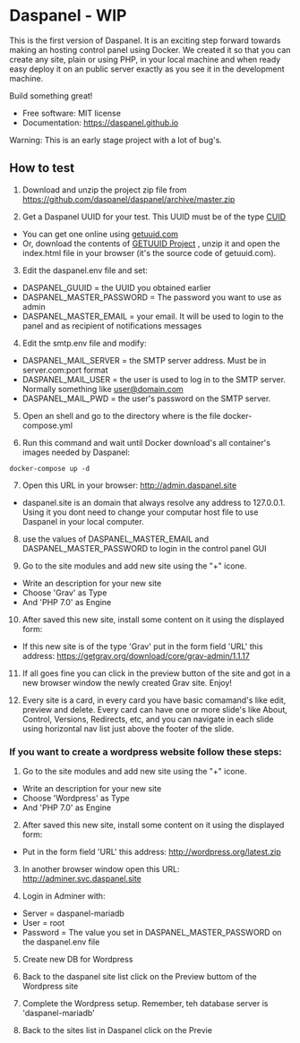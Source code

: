 # Daspanel - WIP

This is the first version of Daspanel. It is an exciting step forward towards 
making an hosting control panel using Docker. We created it so that you can 
create any site, plain or using PHP, in your local machine and when ready easy 
deploy it on an public server exactly as you see it in the development machine.

Build something great!

* Free software: MIT license
* Documentation: <https://daspanel.github.io>

Warning: This is an early stage project with a lot of bug's.

## How to test

1) Download and unzip the project zip file from 
https://github.com/daspanel/daspanel/archive/master.zip

2) Get a Daspanel UUID for your test. This UUID must be of the type 
[CUID](https://github.com/ericelliott/cuid)
* You can get one online using [getuuid.com](http://getuuid.com)
* Or, download the contents of 
[GETUUID Project](https://github.com/daspanel/getuuid.github.io)
, unzip it and open the index.html file in your browser (it's the source code 
of getuuid.com).

3) Edit the daspanel.env file and set:
* DASPANEL_GUUID = the UUID you obtained earlier
* DASPANEL_MASTER_PASSWORD = The password you want to use as admin
* DASPANEL_MASTER_EMAIL = your email. It will be used to login to the panel and as recipient of notifications messages

4) Edit the smtp.env file and modify:
* DASPANEL_MAIL_SERVER = the SMTP server address. Must be in server.com:port format
* DASPANEL_MAIL_USER = the user is used to log in to the SMTP server. Normally something like user@domain.com
* DASPANEL_MAIL_PWD = the user's password on the SMTP server.

5) Open an shell and go to the directory where is the file docker-compose.yml

6) Run this command and wait until Docker download's all container's images needed by Daspanel:
```shell
docker-compose up -d
```

7) Open this URL in your browser: http://admin.daspanel.site
* daspanel.site is an domain that always resolve any address to 127.0.0.1. 
Using it you dont need to change your computar host file to use Daspanel in 
your local computer.

8) use the values of DASPANEL_MASTER_EMAIL and DASPANEL_MASTER_PASSWORD to login in the control panel GUI

9) Go to the site modules and add new site using the "+" icone.
* Write an description for your new site
* Choose 'Grav' as Type
* And 'PHP 7.0' as Engine

10) After saved this new site, install some content on it using the displayed 
form:
* If this new site is of the type 'Grav' put in the form field 'URL' this 
address: https://getgrav.org/download/core/grav-admin/1.1.17

11) If all goes fine you can click in the preview button of the site and got in 
a new browser window the newly created Grav site. Enjoy!

12) Every site is a card, in every card you have basic comamand's like edit, 
preview and delete. Every card can have one or more slide's like About, Control, 
Versions, Redirects, etc, and you can navigate in each slide using horizontal nav list 
just above the footer of the slide.

### If you want to create a wordpress website follow these steps: ###

1) Go to the site modules and add new site using the "+" icone.
* Write an description for your new site
* Choose 'Wordpress' as Type
* And 'PHP 7.0' as Engine

2) After saved this new site, install some content on it using the displayed 
form:
* Put in the form field 'URL' this 
address: http://wordpress.org/latest.zip

3) In another browser window open this URL: http://adminer.svc.daspanel.site

4) Login in Adminer with:
* Server = daspanel-mariadb
* User = root
* Password = The value you set in DASPANEL_MASTER_PASSWORD on the daspanel.env file

5) Create new DB for Wordpress

6) Back to the daspanel site list click on the Preview buttom of the Wordpress site

7) Complete the Wordpress setup. Remember, teh database server is 'daspanel-mariadb'

8) Back to the sites list in Daspanel click on the Previe

